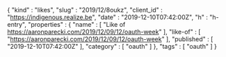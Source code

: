 {
  "kind" : "likes",
  "slug" : "2019/12/8oukz",
  "client_id" : "https://indigenous.realize.be",
  "date" : "2019-12-10T07:42:00Z",
  "h" : "h-entry",
  "properties" : {
    "name" : [ "Like of https://aaronparecki.com/2019/12/09/12/oauth-week" ],
    "like-of" : [ "https://aaronparecki.com/2019/12/09/12/oauth-week" ],
    "published" : [ "2019-12-10T07:42:00Z" ],
    "category" : [ "oauth" ]
  },
  "tags" : [ "oauth" ]
}
